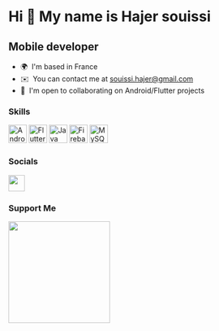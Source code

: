 Hi 👋 My name is Hajer souissi
==============================

Mobile developer
----------------

* 🌍  I'm based in France
* ✉️  You can contact me at [souissi.hajer@gmail.com](mailto:souissi.hajer@gmail.com)
* 🤝  I'm open to collaborating on Android/Flutter projects

### Skills

<p align="left">
<a href="https://developer.android.com/" target="_blank" rel="noreferrer"><img src="https://styles.redditmedia.com/t5_2r26y/styles/communityIcon_q69d9lxagoi31.png" width="36" height="36" alt="Android" /></a>
  <a href="https://flutter.dev/" target="_blank" rel="noreferrer"><img src="https://pbs.twimg.com/profile_images/1187814172307800064/MhnwJbxw_400x400.jpg" width="36" height="36" alt="Flutter" /></a>
<a href="https://www.oracle.com/java/" target="_blank" rel="noreferrer"><img src="https://raw.githubusercontent.com/danielcranney/readme-generator/main/public/icons/skills/java-colored.svg" width="36" height="36" alt="Java" /></a>
<a href="https://firebase.google.com/" target="_blank" rel="noreferrer"><img src="https://raw.githubusercontent.com/danielcranney/readme-generator/main/public/icons/skills/firebase-colored.svg" width="36" height="36" alt="Firebase" /></a>
<a href="https://www.mysql.com/" target="_blank" rel="noreferrer"><img src="https://raw.githubusercontent.com/danielcranney/readme-generator/main/public/icons/skills/mysql-colored.svg" width="36" height="36" alt="MySQL" /></a>
</p>


### Socials

<p align="left"> <a href="https://www.linkedin.com/in/hajer-souissi-b055a5166/" target="_blank" rel="noreferrer"><img src="https://raw.githubusercontent.com/danielcranney/readme-generator/main/public/icons/socials/linkedin.svg" width="32" height="32" /></a></p>

### Support Me

<a href="https://www.buymeacoffee.com/hajersouissi"><img src="https://cdn.buymeacoffee.com/buttons/v2/default-yellow.png" width="200" /></a>
